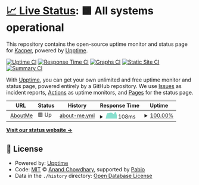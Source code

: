 # [📈 Live Status](https://KacperPilkowski.github.io/aboutme-upptime): <!--live status--> **🟩 All systems operational**

This repository contains the open-source uptime monitor and status page for [Kacper](http://kacperpilkowski.com/), powered by [Upptime](https://github.com/upptime/upptime).

[![Uptime CI](https://github.com/KacperPilkowski/aboutme-upptime/workflows/Uptime%20CI/badge.svg)](https://github.com/KacperPilkowski/aboutme-upptime/actions?query=workflow%3A%22Uptime+CI%22)
[![Response Time CI](https://github.com/KacperPilkowski/aboutme-upptime/workflows/Response%20Time%20CI/badge.svg)](https://github.com/KacperPilkowski/aboutme-upptime/actions?query=workflow%3A%22Response+Time+CI%22)
[![Graphs CI](https://github.com/KacperPilkowski/aboutme-upptime/workflows/Graphs%20CI/badge.svg)](https://github.com/KacperPilkowski/aboutme-upptime/actions?query=workflow%3A%22Graphs+CI%22)
[![Static Site CI](https://github.com/KacperPilkowski/aboutme-upptime/workflows/Static%20Site%20CI/badge.svg)](https://github.com/KacperPilkowski/aboutme-upptime/actions?query=workflow%3A%22Static+Site+CI%22)
[![Summary CI](https://github.com/KacperPilkowski/aboutme-upptime/workflows/Summary%20CI/badge.svg)](https://github.com/KacperPilkowski/aboutme-upptime/actions?query=workflow%3A%22Summary+CI%22)

With [Upptime](https://upptime.js.org), you can get your own unlimited and free uptime monitor and status page, powered entirely by a GitHub repository. We use [Issues](https://github.com/KacperPilkowski/aboutme-upptime/issues) as incident reports, [Actions](https://github.com/KacperPilkowski/aboutme-upptime/actions) as uptime monitors, and [Pages](https://KacperPilkowski.github.io/aboutme-upptime) for the status page.

<!--start: status pages-->
<!-- This summary is generated by Upptime (https://github.com/upptime/upptime) -->
<!-- Do not edit this manually, your changes will be overwritten -->
<!-- prettier-ignore -->
| URL | Status | History | Response Time | Uptime |
| --- | ------ | ------- | ------------- | ------ |
| <img alt="" src="https://icons.duckduckgo.com/ip3/www.kacperpilkowski.com.ico" height="13"> [AboutMe](https://www.kacperpilkowski.com/en) | 🟩 Up | [about-me.yml](https://github.com/KacperPilkowski/aboutme-upptime/commits/HEAD/history/about-me.yml) | <details><summary><img alt="Response time graph" src="./graphs/about-me/response-time-week.png" height="20"> 108ms</summary><br><a href="https://KacperPilkowski.github.io/aboutme-upptime/history/about-me"><img alt="Response time 223" src="https://img.shields.io/endpoint?url=https%3A%2F%2Fraw.githubusercontent.com%2FKacperPilkowski%2Faboutme-upptime%2FHEAD%2Fapi%2Fabout-me%2Fresponse-time.json"></a><br><a href="https://KacperPilkowski.github.io/aboutme-upptime/history/about-me"><img alt="24-hour response time 84" src="https://img.shields.io/endpoint?url=https%3A%2F%2Fraw.githubusercontent.com%2FKacperPilkowski%2Faboutme-upptime%2FHEAD%2Fapi%2Fabout-me%2Fresponse-time-day.json"></a><br><a href="https://KacperPilkowski.github.io/aboutme-upptime/history/about-me"><img alt="7-day response time 108" src="https://img.shields.io/endpoint?url=https%3A%2F%2Fraw.githubusercontent.com%2FKacperPilkowski%2Faboutme-upptime%2FHEAD%2Fapi%2Fabout-me%2Fresponse-time-week.json"></a><br><a href="https://KacperPilkowski.github.io/aboutme-upptime/history/about-me"><img alt="30-day response time 133" src="https://img.shields.io/endpoint?url=https%3A%2F%2Fraw.githubusercontent.com%2FKacperPilkowski%2Faboutme-upptime%2FHEAD%2Fapi%2Fabout-me%2Fresponse-time-month.json"></a><br><a href="https://KacperPilkowski.github.io/aboutme-upptime/history/about-me"><img alt="1-year response time 223" src="https://img.shields.io/endpoint?url=https%3A%2F%2Fraw.githubusercontent.com%2FKacperPilkowski%2Faboutme-upptime%2FHEAD%2Fapi%2Fabout-me%2Fresponse-time-year.json"></a></details> | <details><summary><a href="https://KacperPilkowski.github.io/aboutme-upptime/history/about-me">100.00%</a></summary><a href="https://KacperPilkowski.github.io/aboutme-upptime/history/about-me"><img alt="All-time uptime 100.00%" src="https://img.shields.io/endpoint?url=https%3A%2F%2Fraw.githubusercontent.com%2FKacperPilkowski%2Faboutme-upptime%2FHEAD%2Fapi%2Fabout-me%2Fuptime.json"></a><br><a href="https://KacperPilkowski.github.io/aboutme-upptime/history/about-me"><img alt="24-hour uptime 100.00%" src="https://img.shields.io/endpoint?url=https%3A%2F%2Fraw.githubusercontent.com%2FKacperPilkowski%2Faboutme-upptime%2FHEAD%2Fapi%2Fabout-me%2Fuptime-day.json"></a><br><a href="https://KacperPilkowski.github.io/aboutme-upptime/history/about-me"><img alt="7-day uptime 100.00%" src="https://img.shields.io/endpoint?url=https%3A%2F%2Fraw.githubusercontent.com%2FKacperPilkowski%2Faboutme-upptime%2FHEAD%2Fapi%2Fabout-me%2Fuptime-week.json"></a><br><a href="https://KacperPilkowski.github.io/aboutme-upptime/history/about-me"><img alt="30-day uptime 100.00%" src="https://img.shields.io/endpoint?url=https%3A%2F%2Fraw.githubusercontent.com%2FKacperPilkowski%2Faboutme-upptime%2FHEAD%2Fapi%2Fabout-me%2Fuptime-month.json"></a><br><a href="https://KacperPilkowski.github.io/aboutme-upptime/history/about-me"><img alt="1-year uptime 100.00%" src="https://img.shields.io/endpoint?url=https%3A%2F%2Fraw.githubusercontent.com%2FKacperPilkowski%2Faboutme-upptime%2FHEAD%2Fapi%2Fabout-me%2Fuptime-year.json"></a></details>

<!--end: status pages-->

[**Visit our status website →**](https://KacperPilkowski.github.io/aboutme-upptime)

## 📄 License

- Powered by: [Upptime](https://github.com/upptime/upptime)
- Code: [MIT](./LICENSE) © [Anand Chowdhary](https://anandchowdhary.com), supported by [Pabio](https://pabio.com)
- Data in the `./history` directory: [Open Database License](https://opendatacommons.org/licenses/odbl/1-0/)
